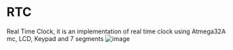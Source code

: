 # RTC
Real Time Clock, it is an implementation of real time clock using Atmega32A mc, LCD, Keypad and 7 segments
![image](https://user-images.githubusercontent.com/78216592/164118699-a6b1a30d-deeb-42d1-b568-b14a9cfef4f4.png)

